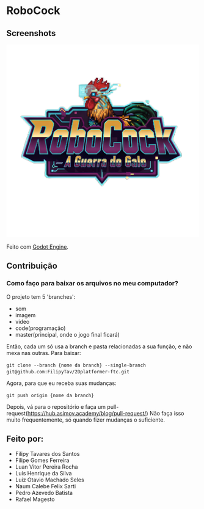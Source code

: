 # RoboCock

## Screenshots

![Logo](./code/assets/cutscenes/icon.png.png) 

Feito com [Godot Engine](https://godotengine.org/).

## Contribuição

### Como faço para baixar os arquivos no meu computador?

O projeto tem 5 'branches':
- som
- imagem
- video
- code(programação)
- master(principal, onde o jogo final ficará)

Então, cada um só usa a branch e pasta relacionadas a sua função, e não mexa nas outras.
Para  baixar:

`git clone --branch {nome da branch} --single-branch git@github.com:FilipyTav/2Dplatformer-ftc.git`

Agora, para que eu receba suas mudanças:

`git push origin {nome da branch}`

Depois, vá para o repositório e faça um pull-request(https://hub.asimov.academy/blog/pull-request/)
Não faça isso muito frequentemente, só quando fizer mudanças o suficiente.

## Feito por:

- Filipy Tavares dos Santos
- Filipe Gomes Ferreira
- Luan Vitor Pereira Rocha
- Luis Henrique da Silva
- Luiz Otavio Machado Seles
- Naum Calebe Felix Sarti
- Pedro Azevedo Batista
- Rafael Magesto
